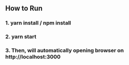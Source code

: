 ## How to Run

### 1. yarn install / npm install
### 2. yarn start
### 3. Then, will automatically opening browser on http://localhost:3000